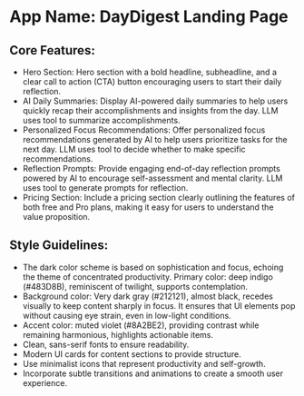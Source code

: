 # **App Name**: DayDigest Landing Page

## Core Features:

- Hero Section: Hero section with a bold headline, subheadline, and a clear call to action (CTA) button encouraging users to start their daily reflection.
- AI Daily Summaries: Display AI-powered daily summaries to help users quickly recap their accomplishments and insights from the day. LLM uses tool to summarize accomplishments.
- Personalized Focus Recommendations: Offer personalized focus recommendations generated by AI to help users prioritize tasks for the next day. LLM uses tool to decide whether to make specific recommendations.
- Reflection Prompts: Provide engaging end-of-day reflection prompts powered by AI to encourage self-assessment and mental clarity. LLM uses tool to generate prompts for reflection.
- Pricing Section: Include a pricing section clearly outlining the features of both free and Pro plans, making it easy for users to understand the value proposition.

## Style Guidelines:

- The dark color scheme is based on sophistication and focus, echoing the theme of concentrated productivity. Primary color: deep indigo (#483D8B), reminiscent of twilight, supports contemplation.
- Background color: Very dark gray (#212121), almost black, recedes visually to keep content sharply in focus. It ensures that UI elements pop without causing eye strain, even in low-light conditions.
- Accent color: muted violet (#8A2BE2), providing contrast while remaining harmonious, highlights actionable items.
- Clean, sans-serif fonts to ensure readability.
- Modern UI cards for content sections to provide structure.
- Use minimalist icons that represent productivity and self-growth.
- Incorporate subtle transitions and animations to create a smooth user experience.